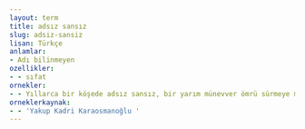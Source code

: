 ```yaml
---
layout: term
title: adsız sansız
slug: adsiz-sansiz
lisan: Türkçe
anlamlar:
- Adı bilinmeyen
ozellikler:
- - sıfat
ornekler:
- - Yıllarca bir köşede adsız sansız, bir yarım münevver ömrü sürmeye mahkûm kalmanın acısı yüreğini hınç ve isyan ile doldurmuş.
orneklerkaynak:
- - 'Yakup Kadri Karaosmanoğlu '
---
```

